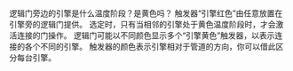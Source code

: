 <lore>
逻辑门旁边的引擎是什么温度阶段？是黄色吗？
</lore>
<no_lore>
触发器“引擎红色”由任意放置在引擎旁的逻辑门提供。
</no_lore>

<chapter name="条件"/>
选定时，只有当相邻的引擎处于黄色温度阶段时，才会激活连接的门操作。

<chapter name="触发器方向"/>
逻辑门可能以不同颜色显示多个“引擎黄色”触发器，以表示连接的各个不同的引擎。
触发器的颜色表示引擎相对于管道的方向，你可以借此区分每台引擎。
